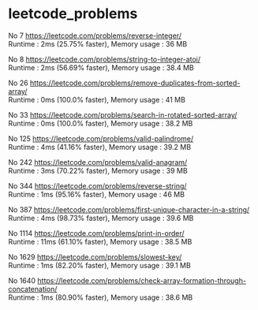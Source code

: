 # leetcode_problems

No 7 https://leetcode.com/problems/reverse-integer/ \
Runtime : 2ms (25.75% faster), Memory usage : 36 MB

No 8 https://leetcode.com/problems/string-to-integer-atoi/ \
Runtime : 2ms (56.69% faster), Memory usage : 38.4 MB

No 26 https://leetcode.com/problems/remove-duplicates-from-sorted-array/ \
Runtime : 0ms (100.0% faster), Memory usage : 41 MB

No 33 https://leetcode.com/problems/search-in-rotated-sorted-array/ \
Runtime : 0ms (100.0% faster), Memory usage : 38.2 MB

No 125 https://leetcode.com/problems/valid-palindrome/ \
Runtime : 4ms (41.16% faster), Memory usage : 39.2 MB

No 242 https://leetcode.com/problems/valid-anagram/ \
Runtime : 3ms (70.22% faster), Memory usage : 39 MB

No 344 https://leetcode.com/problems/reverse-string/ \
Runtime : 1ms (95.16% faster), Memory usage : 46 MB

No 387 https://leetcode.com/problems/first-unique-character-in-a-string/ \
Runtime : 4ms (98.73% faster), Memory usage : 39.6 MB

No 1114 https://leetcode.com/problems/print-in-order/ \
Runtime : 11ms (61.10% faster), Memory usage : 38.5 MB

No 1629 https://leetcode.com/problems/slowest-key/ \
Runtime : 1ms (82.20% faster), Memory usage : 39.1 MB

No 1640 https://leetcode.com/problems/check-array-formation-through-concatenation/ \
Runtime : 1ms (80.90% faster), Memory usage : 38.6 MB
